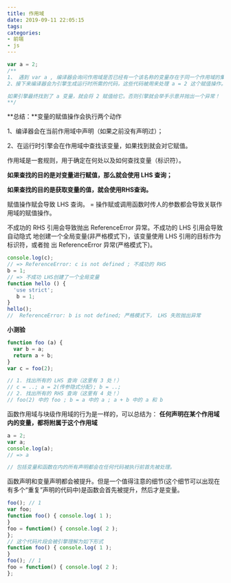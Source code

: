 ```yaml
---
title: 作用域
date: 2019-09-11 22:05:15
tags:
categories:
- 前端
- js
---
```


```javascript
var a = 2;
/**
1、 遇到 var a , 编译器会询问作用域是否已经有一个该名称的变量存在于同一个作用域的集合中。如果是，编译器会忽略该声明，继续进行编译；否则它会要求作用域在当前作用域的集合中声明一个新的变量，并命名为 a。
2、接下来编译器会为引擎生成运行时所需的代码，这些代码被用来处理 a = 2 这个赋值操作。引擎运行时会先询问作用域，在当前的作用域集合中是否存在一个叫作 a 的变量。如果是，引擎就会使用这个变量；如果否，引擎会继续查找该变量。

如果引擎最终找到了 a 变量，就会将 2 赋值给它。否则引擎就会举手示意并抛出一个异常！
**/
```

**总结：**变量的赋值操作会执行两个动作

1、编译器会在当前作用域中声明（如果之前没有声明过）；

2、在运行时引擎会在作用域中查找该变量，如果找到就会对它赋值。

作用域是一套规则，用于确定在何处以及如何查找变量（标识符）。

**如果查找的目的是对变量进行赋值，那么就会使用 LHS 查询；**

**如果查找的目的是获取变量的值，就会使用RHS查询。**

赋值操作赋会导致 LHS 查询。 = 操作赋或调用函数时传人的参数都会导致关联作用域的赋值操作。

不成功的 RHS 引用会导致抛出 ReferenceError 异常。不成功的 LHS 引用会导致自动隐式 地创建一个全局变量(非严格模式下)，该变量使用 LHS 引用的目标作为标识符，或者抛 出 ReferenceError 异常(严格模式下)。

```javascript
console.log(c);
// => ReferenceError: c is not defined ; 不成功的 RHS 
b = 1;  
// => 不成功 LHS创建了一个全局变量
function hello () {
  'use strict';
   b = 1;
}
hello();
//  ReferenceError: b is not defined; 严格模式下， LHS 失败抛出异常
```

**小测验**

```javascript
function foo (a) {
  var b = a;
  return a + b;
}
var c = foo(2);

// 1. 找出所有的 LHS 查询（这里有 3 处！）
// c = ..; a = 2(传参隐式分配); b = ..;
// 2. 找出所有的 RHS 查询（这里有 4 处！）
// foo(2) 中的 foo ; b = a 中的 a ; a + b 中的 a 和 b
```



函数作用域与块级作用域的行为是一样的，可以总结为： **任何声明在某个作用域内的变量，都将附属于这个作用域**

```javascript
a = 2;
var a;
console.log(a);
// => a

// 包括变量和函数在内的所有声明都会在任何代码被执行前首先被处理。
```

函数声明和变量声明都会被提升。但是一个值得注意的细节(这个细节可以出现在有多个“重复”声明的代码中)是函数会首先被提升，然后才是变量。

```javascript
foo(); // 1
var foo;
function foo() { console.log( 1 );
}
foo = function() { console.log( 2 );
};
// 这个代码片段会被引擎理解为如下形式
function foo() { console.log( 1 );
}
foo(); // 1
foo = function() { console.log( 2 );
};
```


